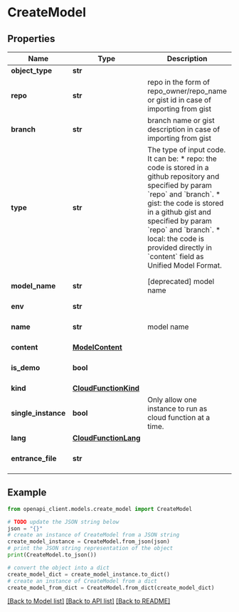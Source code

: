 # CreateModel


## Properties

Name | Type | Description | Notes
------------ | ------------- | ------------- | -------------
**object_type** | **str** |  | 
**repo** | **str** | repo in the form of repo_owner/repo_name or gist id in case of importing from gist | [optional] [default to '']
**branch** | **str** | branch name or gist description in case of importing from gist | [optional] [default to '']
**type** | **str** | The type of input code. It can be:  * repo: the code is stored in a github repository and specified by param &#x60;repo&#x60; and &#x60;branch&#x60;. * gist: the code is stored in a github gist and specified by param &#x60;repo&#x60; and &#x60;branch&#x60;. * local: the code is provided directly in &#x60;content&#x60; field as Unified Model Format. | [optional] [default to 'local']
**model_name** | **str** | [deprecated] model name | [optional] [default to '']
**env** | **str** |  | [optional] 
**name** | **str** | model name | [optional] [default to '']
**content** | [**ModelContent**](ModelContent.md) |  | [optional] 
**is_demo** | **bool** |  | [optional] [default to False]
**kind** | [**CloudFunctionKind**](CloudFunctionKind.md) |  | [optional] 
**single_instance** | **bool** | Only allow one instance to run as cloud function at a time. | [optional] [default to True]
**lang** | [**CloudFunctionLang**](CloudFunctionLang.md) |  | [optional] 
**entrance_file** | **str** |  | [optional] [default to '']

## Example

```python
from openapi_client.models.create_model import CreateModel

# TODO update the JSON string below
json = "{}"
# create an instance of CreateModel from a JSON string
create_model_instance = CreateModel.from_json(json)
# print the JSON string representation of the object
print(CreateModel.to_json())

# convert the object into a dict
create_model_dict = create_model_instance.to_dict()
# create an instance of CreateModel from a dict
create_model_from_dict = CreateModel.from_dict(create_model_dict)
```
[[Back to Model list]](../README.md#documentation-for-models) [[Back to API list]](../README.md#documentation-for-api-endpoints) [[Back to README]](../README.md)


